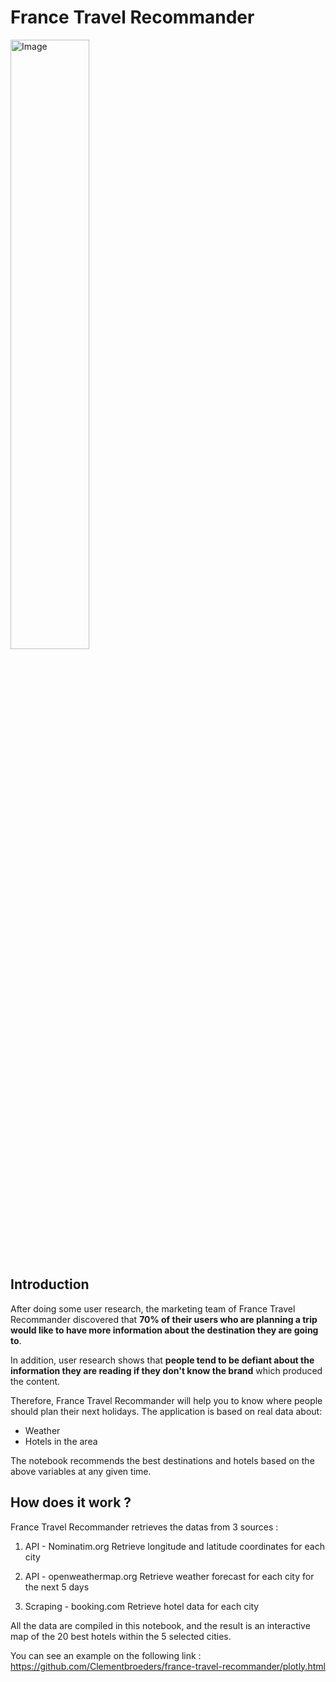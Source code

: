 # France Travel Recommander

<img src="https://th.bing.com/th/id/OIG.lH3gebRlw2.bpx0iqRae?pid=ImgGn" alt="Image" width="50%" height="50%">

## Introduction

After doing some user research, the marketing team of France Travel Recommander discovered that **70% of their users who are planning a trip would like to have more information about the destination they are going to**. 

In addition, user research shows that **people tend to be defiant about the information they are reading if they don't know the brand** which produced the content. 

Therefore, France Travel Recommander will help you to know where people should plan their next holidays. The application is based on real data about:

* Weather 
* Hotels in the area 

The notebook recommends the best destinations and hotels based on the above variables at any given time.


## How does it work ?

France Travel Recommander retrieves the datas from 3 sources :

1) API - Nominatim.org
Retrieve longitude and latitude coordinates for each city

2) API - openweathermap.org
Retrieve weather forecast for each city for the next 5 days

3) Scraping - booking.com
Retrieve hotel data for each city

All the data are compiled in this notebook, and the result is an interactive map of the 20 best hotels within the 5 selected cities.

You can see an example on the following link : https://github.com/Clementbroeders/france-travel-recommander/plotly.html